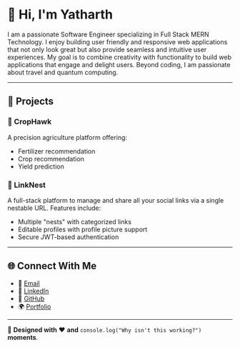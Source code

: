 # 👋 Hi, I'm Yatharth

I am a passionate Software Engineer specializing in Full Stack MERN Technology. I enjoy building user friendly and responsive web applications that not only look great but also provide seamless and intuitive user experiences. My goal is to combine creativity with functionality to build web applications that engage and delight users. Beyond coding, I am passionate about travel and quantum computing.

---

## 🚀 Projects

### 🌾 CropHawk
A precision agriculture platform offering:
- Fertilizer recommendation  
- Crop recommendation  
- Yield prediction
  
### 🔗 LinkNest
A full-stack platform to manage and share all your social links via a single nestable URL. Features include:
- Multiple "nests" with categorized links
- Editable profiles with profile picture support
- Secure JWT-based authentication

---

## 🌐 Connect With Me

- 📧 [Email](mailto:yatharth2906@gmail.com)
- 💼 [LinkedIn](https://linkedin.com/in/yatharth2906)
- 🐙 [GitHub](https://github.com/yatharth-2906)
- 🌍 [Portfolio](https://yatharth2906-portfolio.vercel.app)

--- 

🎨 **Designed with** ❤️ **and** `console.log("Why isn't this working?")` **moments**.  
